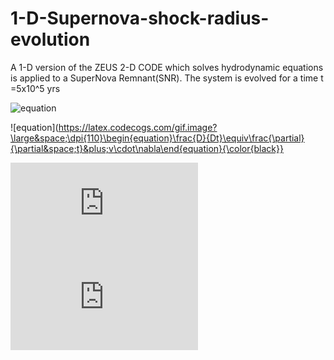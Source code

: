 # 1-D-Supernova-shock-radius-evolution
A 1-D version of the ZEUS 2-D CODE which solves hydrodynamic equations is applied to a  SuperNova Remnant(SNR). The system is evolved for a time t =5x10^5 yrs

![equation](https://latex.codecogs.com/gif.image?\dpi{110}\begin{align}\frac{D\rho}{Dt}&=-\rho\nabla\cdot&space;v\\\rho\frac{Dv}{Dt}&=-\nabla&space;p\\\frac{D\epsilon}{Dt}&=-p\nabla\cdot&space;v\end{align})

![equation](https://latex.codecogs.com/gif.image?\large&space;\dpi{110}\begin{equation}\frac{D}{Dt}\equiv\frac{\partial}{\partial&space;t}&plus;v\cdot\nabla\end{equation}{\color{black}}

![equation](http://latex.codecogs.com/gif.latex?s%3D%5Ctext%20%7B%20sensor%20reading%20%7D) 
![equation](http://latex.codecogs.com/gif.latex?P%28s%20%7C%20O_t%20%29%3D%5Ctext%20%7B%20Probability%20of%20a%20sensor%20reading%20value%20when%20sleep%20onset%20is%20observed%20at%20a%20time%20bin%20%7D%20t)
